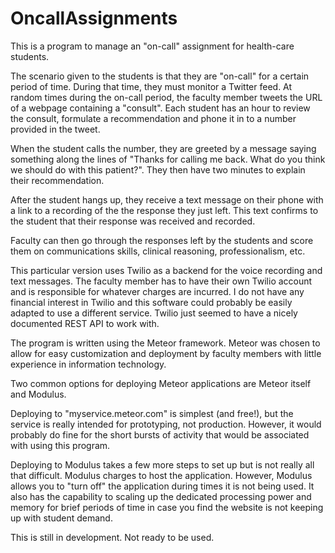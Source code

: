 # OncallAssignments
This is a program to manage an "on-call" assignment for health-care students.

The scenario given to the students is that they are "on-call" for a certain period of time.  During that time, they must monitor a Twitter feed.  At random times during the on-call period, the faculty member tweets the URL of a webpage containing a "consult".  Each student has an hour to review the consult, formulate a recommendation and phone it in to a number provided in the tweet.

When the student calls the number, they are greeted by a message saying something along the lines of "Thanks for calling me back.  What do you think we should do with this patient?".   They then have two minutes to explain their recommendation.

After the student hangs up, they receive a text message on their phone with a link to a recording of the the response they just left.  This text confirms to the student that their response was received and recorded.

Faculty can then go through the responses left by the students and score them on communications skills, clinical reasoning, professionalism, etc.




This particular version uses Twilio as a backend for the voice recording and text messages.   The faculty member has to have their own Twilio account and is responsible for whatever charges are incurred.   I do not have any financial interest in Twilio and this software could probably be easily adapted to use a different service.   Twilio just seemed to have a nicely documented REST API to work with.

The program is written using the Meteor framework.   Meteor was chosen to allow for easy customization and deployment by faculty members with little experience in information technology.   

Two common options for deploying Meteor applications are Meteor itself and Modulus.

Deploying to "myservice.meteor.com" is simplest (and free!), but the service is really intended for prototyping, not production.  However, it would probably do fine for the short bursts of activity that would be associated with using this program.

Deploying to Modulus takes a few more steps to set up but is not really all that difficult.  Modulus charges to host the application.  However, Modulus allows you to "turn off" the application during times it is not being used.  It also has the capability to scaling up the dedicated processing power and memory for brief periods of time in case you find the website is not keeping up with student demand.


This is still in development.  Not ready to be used.
